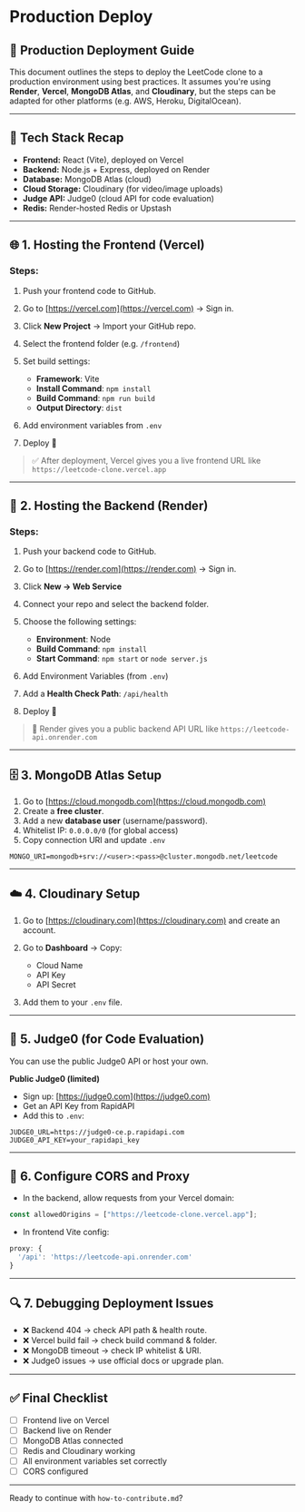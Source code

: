 # Production Deploy

## 🚀 Production Deployment Guide

This document outlines the steps to deploy the LeetCode clone to a production environment using best practices. It assumes you're using **Render**, **Vercel**, **MongoDB Atlas**, and **Cloudinary**, but the steps can be adapted for other platforms (e.g. AWS, Heroku, DigitalOcean).

---

## 🧱 Tech Stack Recap

* **Frontend:** React (Vite), deployed on Vercel
* **Backend:** Node.js + Express, deployed on Render
* **Database:** MongoDB Atlas (cloud)
* **Cloud Storage:** Cloudinary (for video/image uploads)
* **Judge API:** Judge0 (cloud API for code evaluation)
* **Redis:** Render-hosted Redis or Upstash

---

## 🌐 1. Hosting the Frontend (Vercel)

### Steps:

1. Push your frontend code to GitHub.
2. Go to [https://vercel.com](https://vercel.com) → Sign in.
3. Click **New Project** → Import your GitHub repo.
4. Select the frontend folder (e.g. `/frontend`)
5. Set build settings:

   * **Framework**: Vite
   * **Install Command**: `npm install`
   * **Build Command**: `npm run build`
   * **Output Directory**: `dist`
6. Add environment variables from `.env`
7. Deploy 🎉

> ✅ After deployment, Vercel gives you a live frontend URL like `https://leetcode-clone.vercel.app`

---

## 🔁 2. Hosting the Backend (Render)

### Steps:

1. Push your backend code to GitHub.
2. Go to [https://render.com](https://render.com) → Sign in.
3. Click **New → Web Service**
4. Connect your repo and select the backend folder.
5. Choose the following settings:

   * **Environment**: Node
   * **Build Command**: `npm install`
   * **Start Command**: `npm start` or `node server.js`
6. Add Environment Variables (from `.env`)
7. Add a **Health Check Path**: `/api/health`
8. Deploy 🚀

> 🔗 Render gives you a public backend API URL like `https://leetcode-api.onrender.com`

---

## 🗄️ 3. MongoDB Atlas Setup

1. Go to [https://cloud.mongodb.com](https://cloud.mongodb.com)
2. Create a **free cluster**.
3. Add a new **database user** (username/password).
4. Whitelist IP: `0.0.0.0/0` (for global access)
5. Copy connection URI and update `.env`

```env
MONGO_URI=mongodb+srv://<user>:<pass>@cluster.mongodb.net/leetcode
```

---

## ☁️ 4. Cloudinary Setup

1. Go to [https://cloudinary.com](https://cloudinary.com) and create an account.
2. Go to **Dashboard** → Copy:

   * Cloud Name
   * API Key
   * API Secret
3. Add them to your `.env` file.

---

## 🧠 5. Judge0 (for Code Evaluation)

You can use the public Judge0 API or host your own.

**Public Judge0 (limited)**

* Sign up: [https://judge0.com](https://judge0.com)
* Get an API Key from RapidAPI
* Add this to `.env`:

```env
JUDGE0_URL=https://judge0-ce.p.rapidapi.com
JUDGE0_API_KEY=your_rapidapi_key
```

---

## 🔐 6. Configure CORS and Proxy

* In the backend, allow requests from your Vercel domain:

```js
const allowedOrigins = ["https://leetcode-clone.vercel.app"];
```

* In frontend Vite config:

```js
proxy: {
  '/api': 'https://leetcode-api.onrender.com'
}
```

---

## 🔍 7. Debugging Deployment Issues

* ❌ Backend 404 → check API path & health route.
* ❌ Vercel build fail → check build command & folder.
* ❌ MongoDB timeout → check IP whitelist & URI.
* ❌ Judge0 issues → use official docs or upgrade plan.

---

## ✅ Final Checklist

* [ ] Frontend live on Vercel
* [ ] Backend live on Render
* [ ] MongoDB Atlas connected
* [ ] Redis and Cloudinary working
* [ ] All environment variables set correctly
* [ ] CORS configured

---

Ready to continue with `how-to-contribute.md`?
